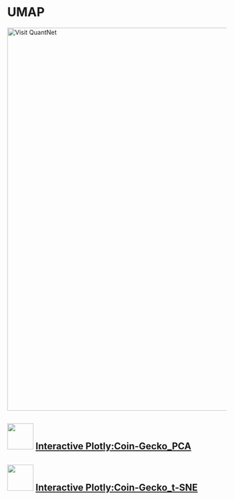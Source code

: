 # UMAP

[<img src="https://github.com/QuantLet/Styleguide-and-FAQ/blob/master/pictures/banner.png" width="880" alt="Visit QuantNet">](http://quantlet.de/index.php?p=info)

## <img src="https://github.com/QuantLet/Styleguide-and-FAQ/blob/master/pictures/Plotly_logo.png" width="60" /> [Interactive Plotly:Coin-Gecko_PCA](https://monsterbb.github.io/UMAP/Coin-Gecko_PCA.html)

## <img src="https://github.com/QuantLet/Styleguide-and-FAQ/blob/master/pictures/Plotly_logo.png" width="60" /> [Interactive Plotly:Coin-Gecko_t-SNE](https://monsterbb.github.io/UMAP/Coin-Gecko_t-SNE.html)
